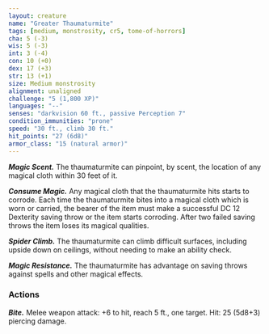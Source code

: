 ```yaml
---
layout: creature
name: "Greater Thaumaturmite"
tags: [medium, monstrosity, cr5, tome-of-horrors]
cha: 5 (-3)
wis: 5 (-3)
int: 3 (-4)
con: 10 (+0)
dex: 17 (+3)
str: 13 (+1)
size: Medium monstrosity
alignment: unaligned
challenge: "5 (1,800 XP)"
languages: "--"
senses: "darkvision 60 ft., passive Perception 7"
condition_immunities: "prone"
speed: "30 ft., climb 30 ft."
hit_points: "27 (6d8)"
armor_class: "15 (natural armor)"
---
```


***Magic Scent.*** The thaumaturmite can pinpoint, by scent, the location of
any magical cloth within 30 feet of it.

***Consume Magic.*** Any magical cloth that the thaumaturmite hits starts
to corrode. Each time the thaumaturmite bites into
a magical cloth which is worn or carried,
the bearer of the item must make
a successful DC 12 Dexterity
saving throw or the item starts
corroding. After two failed
saving throws the item loses
its magical qualities.

***Spider Climb.*** The thaumaturmite can climb difficult surfaces, including
upside down on ceilings, without needing to make an ability check.

***Magic Resistance.*** The thaumaturmite has advantage on saving throws
against spells and other magical effects.

### Actions

***Bite.*** Melee weapon attack: +6 to hit, reach 5 ft., one target. Hit:
25 (5d8+3) piercing damage.
